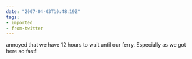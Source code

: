 ```yaml
---
date: "2007-04-03T10:48:19Z"
tags:
- imported
- from-twitter
---
```

annoyed that we have 12 hours to wait until our ferry. Especially as we got here so fast!
